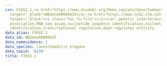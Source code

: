 ```yaml
---
csv: F35G2.1,<a href="https://www.ensembl.org/Homo_sapiens/Gene/Summary?db=core;g=WBGene00009435"
  target="_blank">WBGene00009435</a>,<a href="https://www.ncbi.nlm.nih.gov/pubmed/27496166"
  target="_blank"><i class="fas fa-file"></i></a>",genetic interference,functional
  association,RNA-seq assay,nucleotide sequence identification,nucleotide sequence
  identification,transcriptional regulation,down-regulates activity
data_alias: F35G2.1
data_id: WBGene00009435
data_numevidence: 1
data_species: Caenorhabditis elegans
data_taxid: '6239'
title: F35G2.1
---
```

